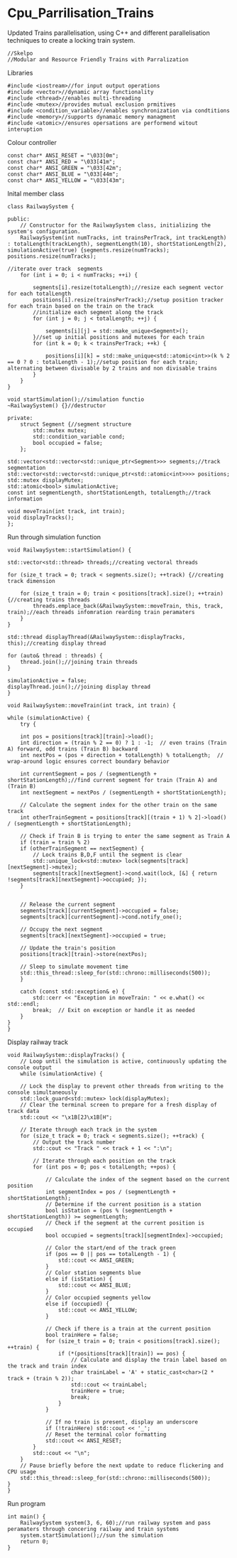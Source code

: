 # Cpu_Parrilisation_Trains
Updated Trains parallelisation, using C++ and different parallelisation techniques to create a locking train system.


    //Skelpo
    //Modular and Resource Friendly Trains with Parralization

Libraries

    #include <iostream>//for input output operations
    #include <vector>//dynamic array functionality
    #include <thread>//enables multi-threading
    #include <mutex>//provides mutual exclusion prmitives
    #include <condition_variable>//enables synchronization via condtitions
    #include <memory>//supports dynamaic memory managment 
    #include <atomic>//ensures opersations are performend witout interuption

Colour controller 

    const char* ANSI_RESET = "\033[0m";
    const char* ANSI_RED = "\033[41m";
    const char* ANSI_GREEN = "\033[42m";
    const char* ANSI_BLUE = "\033[44m";
    const char* ANSI_YELLOW = "\033[43m";
 
 Inital member class
 
    class RailwaySystem {
    
    public:
        // Constructor for the RailwaySystem class, initializing the system's configuration.
        RailwaySystem(int numTracks, int trainsPerTrack, int trackLength) : totalLength(trackLength), segmentLength(10), shortStationLength(2), simulationActive(true) {segments.resize(numTracks); positions.resize(numTracks);

    //iterate over track  segments
        for (int i = 0; i < numTracks; ++i) { 

            segments[i].resize(totalLength);//resize each segment vector for each totalLength
            positions[i].resize(trainsPerTrack);//setup position tracker for each train based on the train on the track
            //initialize each segment along the track
            for (int j = 0; j < totalLength; ++j) {

                segments[i][j] = std::make_unique<Segment>();
            }//set up initial positions and mutexes for each train
            for (int k = 0; k < trainsPerTrack; ++k) {

                positions[i][k] = std::make_unique<std::atomic<int>>(k % 2 == 0 ? 0 : totalLength - 1);//setup position for each train; alternating between divisable by 2 trains and non divisable trains 
            }
        }
    }

    void startSimulation();//simulation functio
    ~RailwaySystem() {}//destructor

    private:
        struct Segment {//segment structure
            std::mutex mutex;
            std::condition_variable cond;
            bool occupied = false;
        };

    std::vector<std::vector<std::unique_ptr<Segment>>> segments;//track segmentation
    std::vector<std::vector<std::unique_ptr<std::atomic<int>>>> positions;
    std::mutex displayMutex;
    std::atomic<bool> simulationActive;
    const int segmentLength, shortStationLength, totalLength;//track information

    void moveTrain(int track, int train);
    void displayTracks();
    };

Run through simulation function

    void RailwaySystem::startSimulation() {

    std::vector<std::thread> threads;//creating vectoral threads

    for (size_t track = 0; track < segments.size(); ++track) {//creating track dimension

        for (size_t train = 0; train < positions[track].size(); ++train) {//creating trains threads
            threads.emplace_back(&RailwaySystem::moveTrain, this, track, train);//each threads infomration rearding train peramaters
        }
    }
  
    std::thread displayThread(&RailwaySystem::displayTracks, this);//creating display thread 

    for (auto& thread : threads) {
        thread.join();//joining train threads
    }

    simulationActive = false;
    displayThread.join();//joining display thread
    }
    
    void RailwaySystem::moveTrain(int track, int train) {

    while (simulationActive) {
        try {

        int pos = positions[track][train]->load();
        int direction = (train % 2 == 0) ? 1 : -1;  // even trains (Train A) forward, odd trains (Train B) backward
        int nextPos = (pos + direction + totalLength) % totalLength;  // wrap-around logic ensures correct boundary behavior

        int currentSegment = pos / (segmentLength + shortStationLength);//find current segment for train (Train A) and (Train B)
        int nextSegment = nextPos / (segmentLength + shortStationLength);

        // Calculate the segment index for the other train on the same track
        int otherTrainSegment = positions[track][(train + 1) % 2]->load() / (segmentLength + shortStationLength);

        // Check if Train B is trying to enter the same segment as Train A 
        if (train = train % 2) 
        if (otherTrainSegment == nextSegment) {
            // Lock trains B,D,F until the segment is clear
            std::unique_lock<std::mutex> lock(segments[track][nextSegment]->mutex);
            segments[track][nextSegment]->cond.wait(lock, [&] { return !segments[track][nextSegment]->occupied; });
        }
        

        // Release the current segment
        segments[track][currentSegment]->occupied = false;
        segments[track][currentSegment]->cond.notify_one();

        // Occupy the next segment
        segments[track][nextSegment]->occupied = true;

        // Update the train's position
        positions[track][train]->store(nextPos);

        // Sleep to simulate movement time
        std::this_thread::sleep_for(std::chrono::milliseconds(500));
        }

        catch (const std::exception& e) {
            std::cerr << "Exception in moveTrain: " << e.what() << std::endl;
            break;  // Exit on exception or handle it as needed
        }
    }
    }
Display railway track

    void RailwaySystem::displayTracks() {
        // Loop until the simulation is active, continuously updating the console output
        while (simulationActive) {

        // Lock the display to prevent other threads from writing to the console simultaneously
        std::lock_guard<std::mutex> lock(displayMutex);
        // Clear the terminal screen to prepare for a fresh display of track data
        std::cout << "\x1B[2J\x1B[H";

        // Iterate through each track in the system
        for (size_t track = 0; track < segments.size(); ++track) {
            // Output the track number
            std::cout << "Track " << track + 1 << ":\n";

            // Iterate through each position on the track
            for (int pos = 0; pos < totalLength; ++pos) {

                // Calculate the index of the segment based on the current position
                int segmentIndex = pos / (segmentLength + shortStationLength);
                // Determine if the current position is a station
                bool isStation = (pos % (segmentLength + shortStationLength)) >= segmentLength;
                // Check if the segment at the current position is occupied
                bool occupied = segments[track][segmentIndex]->occupied;

                // Color the start/end of the track green
                if (pos == 0 || pos == totalLength - 1) {
                    std::cout << ANSI_GREEN;
                }
                // Color station segments blue
                else if (isStation) {
                    std::cout << ANSI_BLUE;
                }
                // Color occupied segments yellow
                else if (occupied) {
                    std::cout << ANSI_YELLOW;
                }

                // Check if there is a train at the current position
                bool trainHere = false;
                for (size_t train = 0; train < positions[track].size(); ++train) {
                    if (*(positions[track][train]) == pos) {
                        // Calculate and display the train label based on the track and train index
                        char trainLabel = 'A' + static_cast<char>(2 * track + (train % 2));
                        std::cout << trainLabel;
                        trainHere = true;
                        break;
                    }
                }

                // If no train is present, display an underscore
                if (!trainHere) std::cout << '_';
                // Reset the terminal color formatting
                std::cout << ANSI_RESET;
            }
            std::cout << "\n";
        }
        // Pause briefly before the next update to reduce flickering and CPU usage
        std::this_thread::sleep_for(std::chrono::milliseconds(500));
    }
    }

Run program

    int main() {
        RailwaySystem system(3, 6, 60);//run railway system and pass peramaters through concering railway and train systems
        system.startSimulation();//sun the simulation
        return 0;
    }
